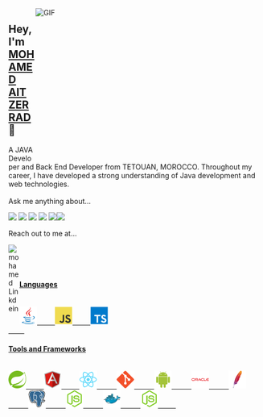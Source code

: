 <img align="right" alt="GIF" src="https://github.com/abhisheknaiidu/abhisheknaiidu/blob/master/code.gif?raw=true" width="450" height="300" />

## Hey, I'm [MOHAMED AIT ZERRAD](https://www.linkedin.com/in/mohamed-ait-zerrad-b13073163/) 👋 

A JAVA Developer and Back End Developer from TETOUAN, MOROCCO. Throughout my career, I have developed a strong understanding of Java development and web technologies.
<br/>
<br/>
Ask me anything about...

<img src='https://img.shields.io/badge/Java-ED8B00?style=for-the-badge&logo=openjdk&logoColor=white' height='25'/> <img src='https://img.shields.io/badge/Spring-6DB33F?style=for-the-badge&logo=spring&logoColor=white' height='25'/> <img src='https://img.shields.io/badge/JavaScript-F7DF1E?style=for-the-badge&logo=javascript&logoColor=black' height='25'/> <img src='https://img.shields.io/badge/Angular-DD0031?style=for-the-badge&logo=angular&logoColor=white' height='25'/> <img src='https://img.shields.io/badge/AngularJS-E23237?style=for-the-badge&logo=angularjs&logoColor=white' height='25'/><img src='https://img.shields.io/badge/TypeScript-007ACC?style=for-the-badge&logo=typescript&logoColor=white' height='25'/>


Reach out to me at...

</a><a href="https://www.linkedin.com/in/mohamed-ait-zerrad-b13073163/">
  <img align="left" alt="mohamed Linkdein" width="22px" src="https://cdn.jsdelivr.net/npm/simple-icons@v3/icons/linkedin.svg" />
<br/>
<br/>
<br/>

#### Languages
<br/>
<img src="https://raw.githubusercontent.com/devicons/devicon/master/icons/java/java-original.svg" height="35">&nbsp;&nbsp;&nbsp;&nbsp;&nbsp;&nbsp;&nbsp;&nbsp;
<img src="https://raw.githubusercontent.com/devicons/devicon/master/icons/javascript/javascript-original.svg" height="35">&nbsp;&nbsp;&nbsp;&nbsp;&nbsp;&nbsp;&nbsp;&nbsp;
<img src="https://raw.githubusercontent.com/devicons/devicon/master/icons/typescript/typescript-original.svg" height="35"><br/>&nbsp;&nbsp;&nbsp;&nbsp;&nbsp;&nbsp;&nbsp;&nbsp;


#### Tools and Frameworks
<br/>
<img src="https://raw.githubusercontent.com/devicons/devicon/master/icons/spring/spring-original.svg" height="35"/>&nbsp;&nbsp;&nbsp;&nbsp;&nbsp;&nbsp;&nbsp;&nbsp;
<img src="https://raw.githubusercontent.com/devicons/devicon/master/icons/angularjs/angularjs-original.svg" height="35"/>&nbsp;&nbsp;&nbsp;&nbsp;&nbsp;&nbsp;&nbsp;&nbsp;
<img src="https://raw.githubusercontent.com/devicons/devicon/master/icons/react/react-original.svg" alt="react" height="35"/>&nbsp;&nbsp;&nbsp;&nbsp;&nbsp;&nbsp;&nbsp;&nbsp;&nbsp;
<img src="https://raw.githubusercontent.com/devicons/devicon/master/icons/git/git-original.svg" width="35px">&nbsp;&nbsp;&nbsp;&nbsp;&nbsp;&nbsp;&nbsp;&nbsp;&nbsp;
<img src="https://raw.githubusercontent.com/devicons/devicon/master/icons/android/android-original.svg" width="35px">&nbsp;&nbsp;&nbsp;&nbsp;&nbsp;&nbsp;&nbsp;&nbsp;&nbsp;
<img src="https://raw.githubusercontent.com/devicons/devicon/master/icons/oracle/oracle-original.svg" width="35px">&nbsp;&nbsp;&nbsp;&nbsp;&nbsp;&nbsp;&nbsp;&nbsp;&nbsp;
<img src="https://raw.githubusercontent.com/devicons/devicon/master/icons/apache/apache-original.svg" width="35px">&nbsp;&nbsp;&nbsp;&nbsp;&nbsp;&nbsp;&nbsp;&nbsp;&nbsp;
<img src="https://raw.githubusercontent.com/devicons/devicon/master/icons/postgresql/postgresql-original.svg" width="35px">&nbsp;&nbsp;&nbsp;&nbsp;&nbsp;&nbsp;&nbsp;&nbsp;&nbsp;
<img src="https://raw.githubusercontent.com/devicons/devicon/master/icons/nodejs/nodejs-original.svg" width="35px">&nbsp;&nbsp;&nbsp;&nbsp;&nbsp;&nbsp;&nbsp;&nbsp;&nbsp;
<img src="https://raw.githubusercontent.com/devicons/devicon/master/icons/docker/docker-original.svg" width="35px">&nbsp;&nbsp;&nbsp;&nbsp;&nbsp;&nbsp;&nbsp;&nbsp;&nbsp;
<img src="https://raw.githubusercontent.com/devicons/devicon/master/icons/nodejs/nodejs-original.svg" width="35px">&nbsp;&nbsp;&nbsp;&nbsp;&nbsp;&nbsp;&nbsp;&nbsp;&nbsp;
<br/>
<br/>


